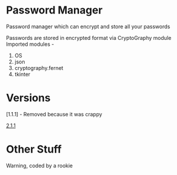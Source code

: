 # Password Manager
Password manager which can encrypt and store all your passwords

Passwords are stored in encrypted format via CryptoGraphy module
Imported modules -
  1. OS
  2. json
  3. cryptography.fernet
  4. tkinter

# Versions
[1.1.1] - Removed because it was crappy

[2.1.1](https://github.com/Dev-023/Password-Manager/tree/2.1)


# Other Stuff
Warning, coded by a rookie
